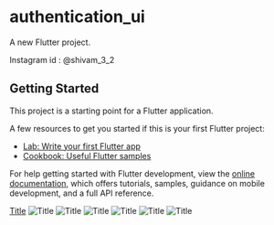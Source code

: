 # authentication_ui

A new Flutter project.

Instagram id : @shivam_3_2

## Getting Started

This project is a starting point for a Flutter application.

A few resources to get you started if this is your first Flutter project:

- [Lab: Write your first Flutter app](https://docs.flutter.dev/get-started/codelab)
- [Cookbook: Useful Flutter samples](https://docs.flutter.dev/cookbook)

For help getting started with Flutter development, view the
[online documentation](https://docs.flutter.dev/), which offers tutorials,
samples, guidance on mobile development, and a full API reference.


[Title](README.md) ![Title](assets/app_screenshot/1.png) ![Title](<assets/app screenshot/2.png>) ![Title](<assets/app screenshot/3.png>) ![Title](<assets/app screenshot/4.png>) ![Title](<assets/app screenshot/5.png>) ![Title](<assets/app screenshot/6.png>)
